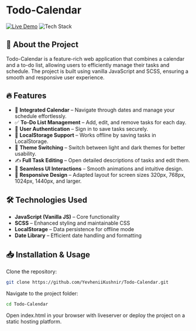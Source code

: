 # Todo-Calendar

[![Live Demo](https://img.shields.io/badge/Demo-Live%20Preview-green?style=for-the-badge&logo=github)](https://yevheniikushnir.github.io/Todo-Calendar/)
![Tech Stack](https://img.shields.io/badge/Stack-JavaScript%20%2B%20SCSS-orange?style=for-the-badge)

## 📌 About the Project

Todo-Calendar is a feature-rich web application that combines a calendar and a to-do list, allowing users to efficiently manage their tasks and schedule. The project is built using vanilla JavaScript and SCSS, ensuring a smooth and responsive user experience.

## 🔥 Features

- 📅 **Integrated Calendar** – Navigate through dates and manage your schedule effortlessly.
- ✅ **To-Do List Management** – Add, edit, and remove tasks for each day.
- 🔐 **User Authentication** – Sign in to save tasks securely.
- 💾 **LocalStorage Support** – Works offline by saving tasks in LocalStorage.
- 🎨 **Theme Switching** – Switch between light and dark themes for better usability.
- ✍️ **Full Task Editing** – Open detailed descriptions of tasks and edit them.
- 🔄 **Seamless UI Interactions** – Smooth animations and intuitive design.
- 📱 **Responsive Design** – Adapted layout for screen sizes 320px, 768px, 1024px, 1440px, and larger.

## 🛠 Technologies Used

- **JavaScript (Vanilla JS)** – Core functionality  
- **SCSS** – Enhanced styling and maintainable CSS  
- **LocalStorage** – Data persistence for offline mode  
- **Date Library** – Efficient date handling and formatting  

## 📥 Installation & Usage

Clone the repository:
```sh
git clone https://github.com/YevheniiKushnir/Todo-Calendar.git
```
Navigate to the project folder:
```sh
cd Todo-Calendar
```
Open index.html in your browser with liveserver or deploy the project on a static hosting platform. 
